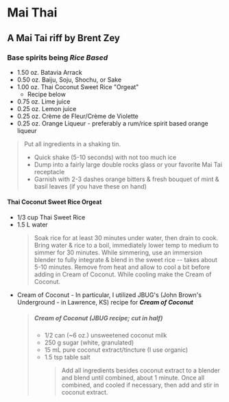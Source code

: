 # Mai Thai

## A Mai Tai riff by Brent Zey

### Base spirits being _Rice Based_

- 1.50 oz. Batavia Arrack
- 0.50 oz. Baiju, Soju, Shochu, or Sake
- 1.00 oz. Thai Coconut Sweet Rice "Orgeat"
  - Recipe below
- 0.75 oz. Lime juice
- 0.25 oz. Lemon juice
- 0.25 oz. Crème de Fleur/Crème de Violette
- 0.25 oz. Orange Liqueur - preferably a rum/rice spirit based orange liqueur

> Put all ingredients in a shaking tin.
>
> - Quick shake (5-10 seconds) with not too much ice
> - Dump into a fairly large double rocks glass or your favorite Mai Tai receptacle
> - Garnish with 2-3 dashes orange bitters & fresh bouquet of mint & basil leaves (if you have these on hand)

#### Thai Coconut Sweet Rice Orgeat

- 1/3 cup Thai Sweet Rice
- 1.5 L water
  > Soak rice for at least 30 minutes under water, then drain to cook.
  > Bring water & rice to a boil, immediately lower temp to medium to simmer for 30 minutes.
  > While simmering, use an immersion blender to fully integrate & blend in the sweet rice -- takes about 5-10 minutes.
  > Remove from heat and allow to cool a bit before adding in Cream of Coconut. While cooling make the Cream of Coconut.
- Cream of Coconut - In particular, I utilized JBUG's (John Brown's Underground - in Lawrence, KS) recipe for **_Cream of Coconut_**
  > ##### Cream of Coconut (JBUG recipe; cut in half)
  >
  > - 1/2 can (~6 oz.) unsweetened coconut milk
  > - 250 g sugar (white, granulated)
  > - 15 mL pure coconut extract/tincture (I use organic)
  > - 1.5 tsp table salt
  >   > Add all ingredients besides coconut extract to a blender and blend until combined, about 1 minute.
  >   > Once all combined, and cooled if necessary, then add and stir in coconut extract.
